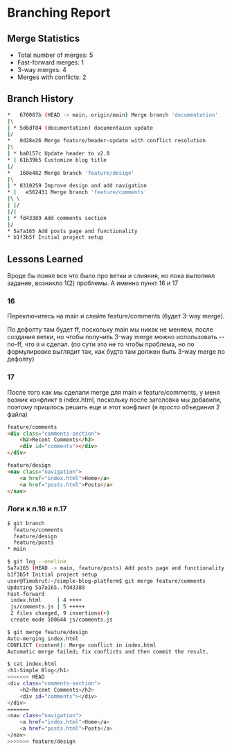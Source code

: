 # Branching Report

## Merge Statistics
- Total number of merges: 5
- Fast-forward merges: 1
- 3-way merges: 4 
- Merges with conflicts: 2

## Branch History
```bash
*   670087b (HEAD -> main, origin/main) Merge branch 'documentation'
|\
| * 5d6df84 (documentation) documentaion update
|/
*   0d28e26 Merge feature/header-update with conflict resolution
|\
| * ba0157c Update header to v2.0
* | 61b39b5 Customize blog title
|/
*   168e482 Merge branch 'feature/design'
|\
| * 8310259 Improve design and add navigation
* |   e562431 Merge branch 'feature/comments'
|\ \
| |/
|/|
| * fd43389 Add comments section
|/
* 5a7a165 Add posts page and functionality
* b1f3b5f Initial project setup
```

## Lessons Learned
Вроде бы понял все что было про ветки и слияния, но пока выполнял задание, возникло 1(2) проблемы. А именно пункт 16 и 17

### 16
Переключитесь на main и слейте feature/comments (будет 3-way merge).

По дефолту там будет ff, поскольку main мы никак не меняем, после создания ветки, но чтобы получить 3-way merge можно использовать --no-ff, что я и сделал. (по сути это не то чтобы проблема, но по формулировке выглядит так, как будто там должен быть 3-way merge по дефолту)

### 17
После того как мы сделали merge для main и feature/comments, у меня возник конфликт в index.html, поскольку после заголовка мы добавили, поэтому пришлось решить еще и этот конфликт (я просто объединил 2 файла) 
```html
feature/comments
<div class="comments-section">
    <h2>Recent Comments</h2>
    <div id="comments"></div>
</div>

feature/design
<nav class="navigation">
    <a href="index.html">Home</a>
    <a href="posts.html">Posts</a>
</nav>
```

### Логи к п.16 и п.17
```bash
$ git branch
  feature/comments
  feature/design
  feature/posts
* main

$ git log --oneline
5a7a165 (HEAD -> main, feature/posts) Add posts page and functionality
b1f3b5f Initial project setup
user@Timokrut:~/simple-blog-platform$ git merge feature/comments
Updating 5a7a165..fd43389
Fast-forward
 index.html     | 4 ++++
 js/comments.js | 5 +++++
 2 files changed, 9 insertions(+)
 create mode 100644 js/comments.js

$ git merge feature/design
Auto-merging index.html
CONFLICT (content): Merge conflict in index.html
Automatic merge failed; fix conflicts and then commit the result.

$ cat index.html
<h1>Simple Blog</h1>
<<<<<<< HEAD
<div class="comments-section">
    <h2>Recent Comments</h2>
    <div id="comments"></div>
</div>
=======
<nav class="navigation">
    <a href="index.html">Home</a>
    <a href="posts.html">Posts</a>
</nav>
>>>>>>> feature/design

```
